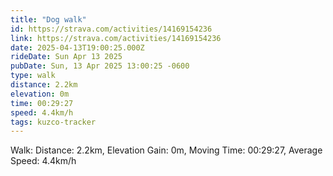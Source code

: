 ```yaml
---
title: "Dog walk"
id: https://strava.com/activities/14169154236
link: https://strava.com/activities/14169154236
date: 2025-04-13T19:00:25.000Z
rideDate: Sun Apr 13 2025
pubDate: Sun, 13 Apr 2025 13:00:25 -0600
type: walk
distance: 2.2km
elevation: 0m
time: 00:29:27
speed: 4.4km/h
tags: kuzco-tracker
---
```

Walk: Distance: 2.2km, Elevation Gain: 0m, Moving Time: 00:29:27, Average Speed: 4.4km/h